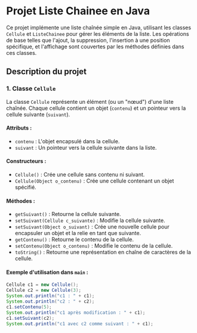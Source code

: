 # Projet Liste Chainee en Java

Ce projet implémente une liste chaînée simple en Java, utilisant les classes `Cellule` et `ListeChainee` pour gérer les éléments de la liste. Les opérations de base telles que l'ajout, la suppression, l'insertion à une position spécifique, et l'affichage sont couvertes par les méthodes définies dans ces classes.

## Description du projet

### 1. **Classe `Cellule`**
La classe `Cellule` représente un élément (ou un "nœud") d'une liste chaînée. Chaque cellule contient un objet (`contenu`) et un pointeur vers la cellule suivante (`suivant`).

#### Attributs :
- `contenu` : L'objet encapsulé dans la cellule.
- `suivant` : Un pointeur vers la cellule suivante dans la liste.

#### Constructeurs :
- `Cellule()` : Crée une cellule sans contenu ni suivant.
- `Cellule(Object o_contenu)` : Crée une cellule contenant un objet spécifié.

#### Méthodes :
- `getSuivant()` : Retourne la cellule suivante.
- `setSuivant(Cellule c_suivante)` : Modifie la cellule suivante.
- `setSuivant(Object o_suivant)` : Crée une nouvelle cellule pour encapsuler un objet et la relie en tant que suivante.
- `getContenu()` : Retourne le contenu de la cellule.
- `setContenu(Object o_contenu)` : Modifie le contenu de la cellule.
- `toString()` : Retourne une représentation en chaîne de caractères de la cellule.

#### Exemple d'utilisation dans `main` :
```java
Cellule c1 = new Cellule();
Cellule c2 = new Cellule(3);
System.out.println("c1 : " + c1);
System.out.println("c2 : " + c2);
c1.setContenu(5);
System.out.println("c1 après modification : " + c1);
c1.setSuivant(c2);
System.out.println("c1 avec c2 comme suivant : " + c1);

